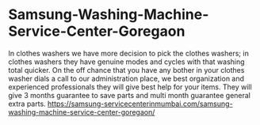 # Samsung-Washing-Machine-Service-Center-Goregaon
In clothes washers we have more decision to pick the clothes washers; in clothes washers they have genuine modes and cycles with that washing total quicker. On the off chance that you have any bother in your clothes washer dials a call to our administration place, we best organization and experienced professionals they will give best help for your items. They will give 3 months guarantee to save parts and multi month guarantee general extra parts. https://samsung-servicecenterinmumbai.com/samsung-washing-machine-service-center-goregaon/
